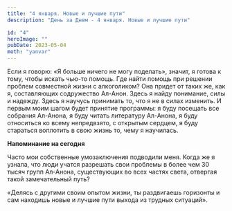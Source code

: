 ```yaml
---
title: "4 января. Новые и лучшие пути"
description: "День за Днем - 4 января. Новые и лучшие пути"

id: "4"
heroImage: ""
pubDate: 2023-05-04
moth: "yanvar"
---
```


Если я говорю: «Я больше ничего не могу поделать», значит, я готова к тому,
чтобы искать чью-то помощь. Где найти помощь при решении проблем совместной
жизни с алкоголиком? Она придет от таких же, как я, составляющих содружество
Ал-Анон. Здесь я найду понимание, силы и надежду. Здесь я научусь принимать
то, что я не в силах изменить. И первым моим шагом будет принятие программы: я
буду посещать все собрания Ал-Анона, я буду читать литературу Ал-Анона, я буду
относиться ко всему непредвзято, с открытым сердцем, я буду стараться
воплотить в свою жизнь то, чему я научилась.

**Напоминание на сегодня**

Часто мои собственные умозаключения подводили меня. Когда же я узнала, что
люди учатся разрешать свои проблемы в более чем 30 тысяч групп Ал-Анона,
существующих во всех частях света, отвергая такой замечательный путь?

«Делясь с другими своим опытом жизни, ты раздвигаешь горизонты и сам находишь
новые и лучшие пути выхода из трудных ситуаций».
